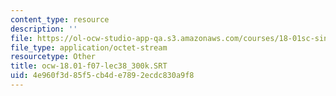 ```yaml
---
content_type: resource
description: ''
file: https://ol-ocw-studio-app-qa.s3.amazonaws.com/courses/18-01sc-single-variable-calculus-fall-2010/4e960f3d85f5cb4de7892ecdc830a9f8_ocw-18.01-f07-lec38_300k.SRT
file_type: application/octet-stream
resourcetype: Other
title: ocw-18.01-f07-lec38_300k.SRT
uid: 4e960f3d-85f5-cb4d-e789-2ecdc830a9f8
---
```

